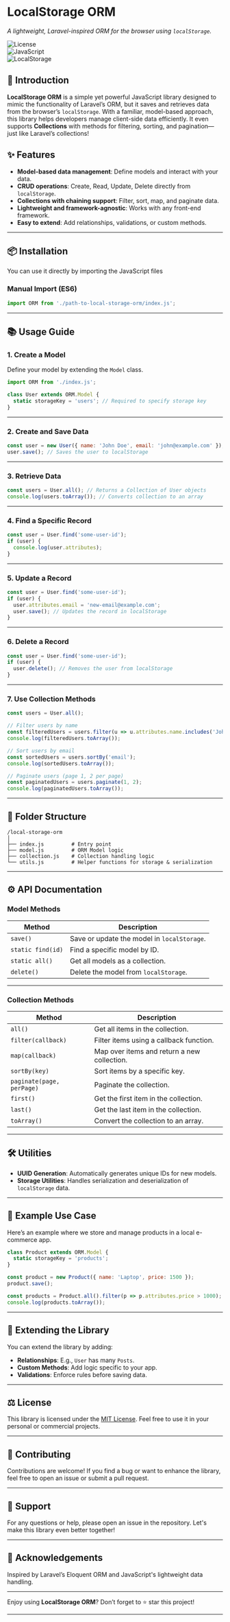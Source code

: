# **LocalStorage ORM**  
_A lightweight, Laravel-inspired ORM for the browser using `localStorage`._

![License](https://img.shields.io/badge/license-MIT-green)  
![JavaScript](https://img.shields.io/badge/JavaScript-ES6-blue)  
![LocalStorage](https://img.shields.io/badge/localStorage-supported-brightgreen)

## 🚀 **Introduction**

**LocalStorage ORM** is a simple yet powerful JavaScript library designed to mimic the functionality of Laravel’s ORM, but it saves and retrieves data from the browser’s `localStorage`. With a familiar, model-based approach, this library helps developers manage client-side data efficiently. It even supports **Collections** with methods for filtering, sorting, and pagination—just like Laravel’s collections!  

## ✨ **Features**
- **Model-based data management**: Define models and interact with your data.
- **CRUD operations**: Create, Read, Update, Delete directly from `localStorage`.
- **Collections with chaining support**: Filter, sort, map, and paginate data.
- **Lightweight and framework-agnostic**: Works with any front-end framework.
- **Easy to extend**: Add relationships, validations, or custom methods.

---

## 📦 **Installation**

You can use it directly by importing the JavaScript files 

### Manual Import (ES6)
```javascript
import ORM from './path-to-local-storage-orm/index.js';
```

---

## 📚 **Usage Guide**

### 1. Create a Model  
Define your model by extending the `Model` class.

```javascript
import ORM from './index.js';

class User extends ORM.Model {
  static storageKey = 'users'; // Required to specify storage key
}
```

---

### 2. Create and Save Data  

```javascript
const user = new User({ name: 'John Doe', email: 'john@example.com' });
user.save(); // Saves the user to localStorage
```

---

### 3. Retrieve Data  

```javascript
const users = User.all(); // Returns a Collection of User objects
console.log(users.toArray()); // Converts collection to an array
```

---

### 4. Find a Specific Record  

```javascript
const user = User.find('some-user-id');
if (user) {
  console.log(user.attributes);
}
```

---

### 5. Update a Record  

```javascript
const user = User.find('some-user-id');
if (user) {
  user.attributes.email = 'new-email@example.com';
  user.save(); // Updates the record in localStorage
}
```

---

### 6. Delete a Record  

```javascript
const user = User.find('some-user-id');
if (user) {
  user.delete(); // Removes the user from localStorage
}
```

---

### 7. Use Collection Methods  

```javascript
const users = User.all();

// Filter users by name
const filteredUsers = users.filter(u => u.attributes.name.includes('John'));
console.log(filteredUsers.toArray());

// Sort users by email
const sortedUsers = users.sortBy('email');
console.log(sortedUsers.toArray());

// Paginate users (page 1, 2 per page)
const paginatedUsers = users.paginate(1, 2);
console.log(paginatedUsers.toArray());
```

---

## 📂 **Folder Structure**  

```
/local-storage-orm
│
├── index.js         # Entry point
├── model.js         # ORM Model logic
├── collection.js    # Collection handling logic
└── utils.js         # Helper functions for storage & serialization
```

---

## ⚙️ **API Documentation**

### **Model Methods**  
| Method               | Description                              |
|----------------------|------------------------------------------|
| `save()`             | Save or update the model in `localStorage`. |
| `static find(id)`    | Find a specific model by ID.              |
| `static all()`       | Get all models as a collection.           |
| `delete()`           | Delete the model from `localStorage`.     |

---

### **Collection Methods**  
| Method               | Description                              |
|----------------------|------------------------------------------|
| `all()`              | Get all items in the collection.          |
| `filter(callback)`   | Filter items using a callback function.   |
| `map(callback)`      | Map over items and return a new collection. |
| `sortBy(key)`        | Sort items by a specific key.             |
| `paginate(page, perPage)` | Paginate the collection.             |
| `first()`            | Get the first item in the collection.     |
| `last()`             | Get the last item in the collection.      |
| `toArray()`          | Convert the collection to an array.       |

---

## 🛠️ **Utilities**
- **UUID Generation**: Automatically generates unique IDs for new models.
- **Storage Utilities**: Handles serialization and deserialization of `localStorage` data.

---

## 🧪 **Example Use Case**

Here’s an example where we store and manage products in a local e-commerce app.

```javascript
class Product extends ORM.Model {
  static storageKey = 'products';
}

const product = new Product({ name: 'Laptop', price: 1500 });
product.save();

const products = Product.all().filter(p => p.attributes.price > 1000);
console.log(products.toArray());
```

---

## 🎨 **Extending the Library**

You can extend the library by adding:
- **Relationships**: E.g., `User` has many `Posts`.
- **Custom Methods**: Add logic specific to your app.
- **Validations**: Enforce rules before saving data.

---

## ⚖️ **License**

This library is licensed under the [MIT License](https://opensource.org/licenses/MIT). Feel free to use it in your personal or commercial projects.

---

## 🤝 **Contributing**

Contributions are welcome! If you find a bug or want to enhance the library, feel free to open an issue or submit a pull request.

---

## 💬 **Support**

For any questions or help, please open an issue in the repository. Let's make this library even better together!

---

## 🌟 **Acknowledgements**

Inspired by Laravel’s Eloquent ORM and JavaScript's lightweight data handling.

---

Enjoy using **LocalStorage ORM**? Don’t forget to ⭐ star this project!

---
